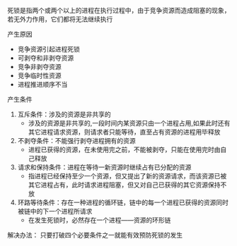 死锁是指两个或两个以上的进程在执行过程中，由于竞争资源而造成阻塞的现象，若无外力作用，它们都将无法继续执行

产生原因

* 竞争资源引起进程死锁 
* 可剥夺和非剥夺资源 
* 竞争非剥夺资源 
* 竞争临时性资源 
* 进程推进顺序不当

产生条件

1. 互斥条件：涉及的资源是非共享的 
   * 涉及的资源是非共享的,一段时间内某资源只由一个进程占用,如果此时还有其它进程请求资源，则请求者只能等待，直至占有资源的进程用毕释放 
2. 不剥夺条件：不能强行剥夺进程拥有的资源 
   * 进程已获得的资源，在未使用完之前，不能被剥夺，只能在使用完时由自己释放 
3. 请求和保持条件：进程在等待一新资源时继续占有已分配的资源 
   * 指进程已经保持至少一个资源，但又提出了新的资源请求，而该资源已被其它进程占有，此时请求进程阻塞，但又对自己已获得的其它资源保持不放 
4. 环路等待条件：存在一种进程的循环链，链中的每一个进程已获得的资源同时被链中的下一个进程所请求 
   * 在发生死锁时，必然存在一个进程——资源的环形链

解决办法： 只要打破四个必要条件之一就能有效预防死锁的发生